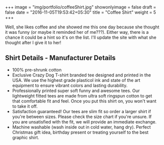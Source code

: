 +++
image = "img/portfolio/coffeeShirt.jpg"
showonlyimage = false
draft = false
date = "2016-11-05T19:53:42+05:30"
title = "Coffee Shirt"
weight = 5
+++

Well, she likes coffee and she showed me this one day because she thought it was funny (or maybe it reminded her of me???). Either way, there is a chance it could be a hint so it's on the list. I'll update the site with what she thought after I give it to her!
<!--more-->

## Shirt Details - Manufacturer Details

- 100% pre-shrunk cotton
- Exclusive Crazy Dog T-shirt branded tee designed and printed in the USA. We use the highest grade plasticol ink and state of the art equipment to ensure vibrant colors and lasting durability.
- Professionally printed super soft funny and awesome tees. Our lightweight fitted tees are made from ultra soft ringspun cotton to get that comfortable fit and feel. Once you put this shirt on, you won't want to take it off.
- Satisfaction guaranteed! Our tees are slim fit so order a larger shirt if you're between sizes. Please check the size chart if you're unsure. If you are unsatisfied with the fit, we will provide an immediate exchange.
- Machine washable (wash inside out in cold water, hang dry). Perfect Christmas gift idea, birthday present or treating yourself to the best graphic shirt.
